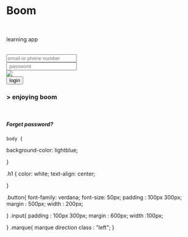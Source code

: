   <!doctype html>
<html>
 <head></head> 
 <body> 
  <h1><b> Boom <b></b></b></h1> 
  <a href :"https: images.app.goo.gl 8w19hbhqnjj8n3wp6"></a> 
  <br> 
  <p> learning app</p> 
  <br> 
  <input placeholder="email or phone number"> 
  <br> 
  <input placeholder=" password" ; <br> 
  <div> 
   <img src="https://images.app.goo.gl/8W19HBhQnJj8N3wP6"> 
   <br> 
  </div> 
  <div> 
   <button> login </button> 
   <br> 
  </div> 
  <marque direction="down">
   <h3>&gt; enjoying boom </h3> 
  </marque> 
  <br> 
  <h5>Forget password?</h5> 
 </body>
</html>


    body {
 
  background-color: lightblue;

}

.h1 {
  color: white;
  text-align: center;
  
  
}

.button{
  font-family: verdana;
  font-size: 50px;
  padding : 100px 300px;
  margin : 500px;
  width : 200px;
  
 
}
.input{
  padding : 100px 300px;
  margin : 600px;
  width :100px;
  
}
.marque{
  marque direction class : "left";
}
